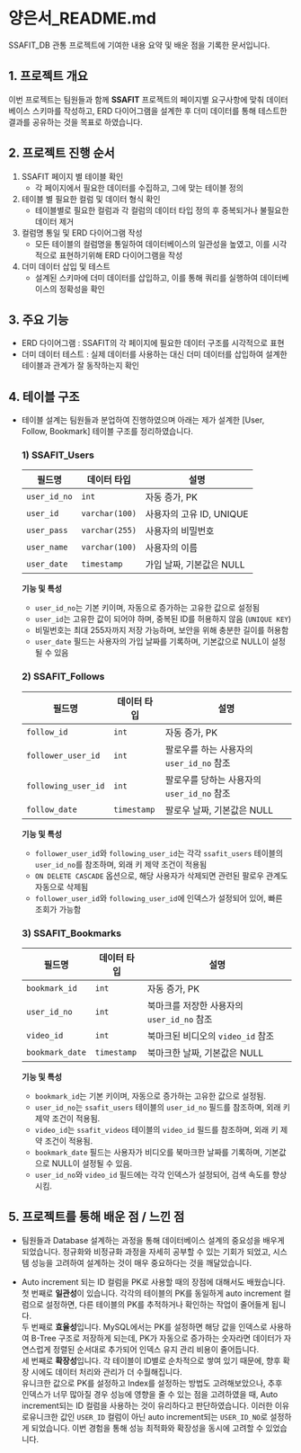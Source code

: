 
# 양은서_README.md
SSAFIT_DB 관통 프로젝트에 기여한 내용 요약 및 배운 점을 기록한 문서입니다.

## 1. 프로젝트 개요
 이번 프로젝트는 팀원들과 함께 **SSAFIT** 프로젝트의 페이지별 요구사항에 맞춰 데이터베이스 스키마를 작성하고, ERD 다이어그램을 설계한 후 더미 데이터를 통해 테스트한 결과를 공유하는 것을 목표로 하였습니다.

## 2. 프로젝트 진행 순서
 1) SSAFIT 페이지 별 테이블 확인
    - 각 페이지에서 필요한 데이터를 수집하고, 그에 맞는 테이블 정의
 2) 테이블 별 필요한 컬럼 및 데이터 형식 확인
    - 테이블별로 필요한 컬럼과 각 컬럼의 데이터 타입 정의 후 중복되거나 불필요한 데이터 제거
 3) 컬럼명 통일 및 ERD 다이어그램 작성
    - 모든 테이블의 컬럼명을 통일하여 데이터베이스의 일관성을 높였고, 이를 시각적으로 표현하기위해 ERD 다이어그램을 작성
 4) 더미 데이터 삽입 및 테스트
    - 설계된 스키마에 더미 데이터를 삽입하고, 이를 통해 쿼리를 실행하여 데이터베이스의 정확성을 확인

## 3. 주요 기능
 - ERD 다이어그램 : SSAFIT의 각 페이지에 필요한 데이터 구조를 시각적으로 표현
 - 더미 데이터 테스트 : 실제 데이터를 사용하는 대신 더미 데이터를 삽입하여 설계한 테이블과 관계가 잘 동작하는지 확인

## 4. 테이블 구조
 - 테이블 설계는 팀원들과 분업하여 진행하였으며 아래는 제가 설계한 [User, Follow, Bookmark] 테이블 구조를 정리하였습니다.

    ### 1) **SSAFIT_Users**

     | 필드명             | 데이터 타입    | 설명                                     |
     |--------------------|----------------|------------------------------------------|
     | `user_id_no`       | `int`          | 자동 증가, PK                    |
     | `user_id`          | `varchar(100)` | 사용자의 고유 ID, UNIQUE |
     | `user_pass`        | `varchar(255)` | 사용자의 비밀번호                          |
     | `user_name`        | `varchar(100)` | 사용자의 이름                              |
     | `user_date`        | `timestamp`    | 가입 날짜, 기본값은 NULL                  |

     **기능 및 특성**
     - `user_id_no`는 기본 키이며, 자동으로 증가하는 고유한 값으로 설정됨
     - `user_id`는 고유한 값이 되어야 하며, 중복된 ID를 허용하지 않음 (`UNIQUE KEY`)
     - 비밀번호는 최대 255자까지 저장 가능하며, 보안을 위해 충분한 길이를 허용함
     - `user_date` 필드는 사용자의 가입 날짜를 기록하며, 기본값으로 NULL이 설정될 수 있음

    ### 2) **SSAFIT_Follows**

     | 필드명               | 데이터 타입 | 설명                                    |
     |----------------------|-------------|-----------------------------------------|
     | `follow_id`          | `int`       | 자동 증가, PK                   |
     | `follower_user_id`   | `int`       | 팔로우를 하는 사용자의 `user_id_no` 참조  |
     | `following_user_id`  | `int`       | 팔로우를 당하는 사용자의 `user_id_no` 참조|
     | `follow_date`        | `timestamp` | 팔로우 날짜, 기본값은 NULL               |

     **기능 및 특성**
     - `follower_user_id`와 `following_user_id`는 각각 `ssafit_users` 테이블의 `user_id_no`를 참조하며, 외래 키 제약 조건이 적용됨
     - `ON DELETE CASCADE` 옵션으로, 해당 사용자가 삭제되면 관련된 팔로우 관계도 자동으로 삭제됨
     - `follower_user_id`와 `following_user_id`에 인덱스가 설정되어 있어, 빠른 조회가 가능함

    ### 3) **SSAFIT_Bookmarks**

     | 필드명             | 데이터 타입    | 설명                                    |
     |--------------------|----------------|-----------------------------------------|
     | `bookmark_id`      | `int`          | 자동 증가, PK                   |
     | `user_id_no`       | `int`          | 북마크를 저장한 사용자의 `user_id_no` 참조 |
     | `video_id`         | `int`          | 북마크된 비디오의 `video_id` 참조          |
     | `bookmark_date`    | `timestamp`    | 북마크한 날짜, 기본값은 NULL              |

     **기능 및 특성**
     - `bookmark_id`는 기본 키이며, 자동으로 증가하는 고유한 값으로 설정됨.
     - `user_id_no`는 `ssafit_users` 테이블의 `user_id_no` 필드를 참조하며, 외래 키 제약 조건이 적용됨.
     - `video_id`는 `ssafit_videos` 테이블의 `video_id` 필드를 참조하며, 외래 키 제약 조건이 적용됨.
     - `bookmark_date` 필드는 사용자가 비디오를 북마크한 날짜를 기록하며, 기본값으로 NULL이 설정될 수 있음.
     - `user_id_no`와 `video_id` 필드에는 각각 인덱스가 설정되어, 검색 속도를 향상시킴.

## 5. 프로젝트를 통해 배운 점 / 느낀 점
 - 팀원들과 Database 설계하는 과정을 통해 데이터베이스 설계의 중요성을 배우게 되었습니다. 정규화와 비정규화 과정을 자세히 공부할 수 있는 기회가 되었고, 시스템 성능을 고려하여 설계하는 것이 매우 중요하다는 것을 깨달았습니다. 
   
- Auto increment 되는 ID 컬럼을 PK로 사용할 때의 장점에 대해서도 배웠습니다.    
 첫 번째로 **일관성**이 있습니다. 각각의 테이블의 PK를 동일하게 auto increment 컬럼으로 설정하면, 다른 테이블의 PK를 추적하거나 확인하는 작업이 줄어들게 됩니다.    
 두 번째로 **효율성**입니다. MySQL에서는 PK를 설정하면 해당 값을 인덱스로 사용하여 B-Tree 구조로 저장하게 되는데, PK가 자동으로 증가하는 숫자라면 데이터가 자연스럽게 정렬된 순서대로 추가되어 인덱스 유지 관리 비용이 줄어듭니다.    
 세 번째로 **확장성**입니다. 각 테이블이 ID별로 순차적으로 쌓여 있기 때문에, 향후 확장 시에도 데이터 처리와 관리가 더 수월해집니다.   
 유니크한 값으로 PK를 설정하고 Index를 설정하는 방법도 고려해보았으나, 추후 인덱스가 너무 많아질 경우 성능에 영향을 줄 수 있는 점을 고려하였을 때, Auto increment되는 ID 컬럼을 사용하는 것이 유리하다고 판단하였습니다. 이러한 이유로유니크한 값인 `USER_ID` 컬럼이 아닌 auto increment되는 `USER_ID_NO`로 설정하게 되었습니다. 이번 경험을 통해 성능 최적화와 확장성을 동시에 고려할 수 있었습니다.
